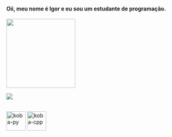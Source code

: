#### Oii, meu nome é Igor e eu sou um estudante de programação.

<a href="https://github.com/borsalinop">
<img height="180em" src="https://github-readme-stats.vercel.app/api?username=borsalinop&show_icons=true&theme=tokyonight&include_all_commits=true&count_private=true"/>
  
<a href="https://www.reddit.com/user/kobayashiop" target="_blank"><img src="https://img.shields.io/badge/Reddit-FF4500?style=for-the-badge&logo=reddit&logoColor=white" target="_blank"></a>  
  
<div style="display: inline_block"><br>
  <img align="center" alt="koba-py" height="50" width="50" src="https://cdn.jsdelivr.net/gh/devicons/devicon/icons/python/python-original.svg">
  <img align="center" alt="koba-cpp" height="50" width="50" src="https://cdn.jsdelivr.net/gh/devicons/devicon/icons/cplusplus/cplusplus-original.svg"">
</div>                                                                                                                                          
                                                                                                                                         
                                                                                                                                                      
